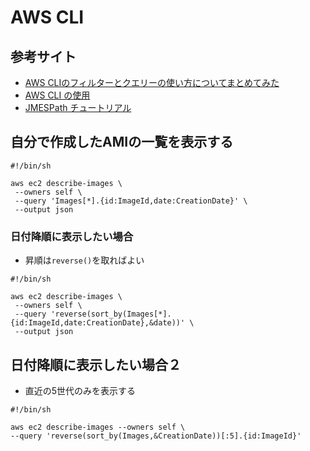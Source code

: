 # AWS CLI
## 参考サイト
- [AWS CLIのフィルターとクエリーの使い方についてまとめてみた](https://dev.classmethod.jp/cloud/aws/aws-cli-filter-and-query-howto/)
- [AWS CLI の使用](https://docs.aws.amazon.com/ja_jp/cli/latest/userguide/cli-chap-using.html)
- [JMESPath チュートリアル](https://dev.classmethod.jp/cloud/aws/jmespath-tutorial/)

## 自分で作成したAMIの一覧を表示する
```
#!/bin/sh

aws ec2 describe-images \
 --owners self \
 --query 'Images[*].{id:ImageId,date:CreationDate}' \
 --output json
```

### 日付降順に表示したい場合
- 昇順は`reverse()`を取ればよい
```
#!/bin/sh

aws ec2 describe-images \
 --owners self \
 --query 'reverse(sort_by(Images[*].{id:ImageId,date:CreationDate},&date))' \
 --output json
 ```

 ## 日付降順に表示したい場合２
 - 直近の5世代のみを表示する
 ```
#!/bin/sh

aws ec2 describe-images --owners self \
--query 'reverse(sort_by(Images,&CreationDate))[:5].{id:ImageId}' 
```
